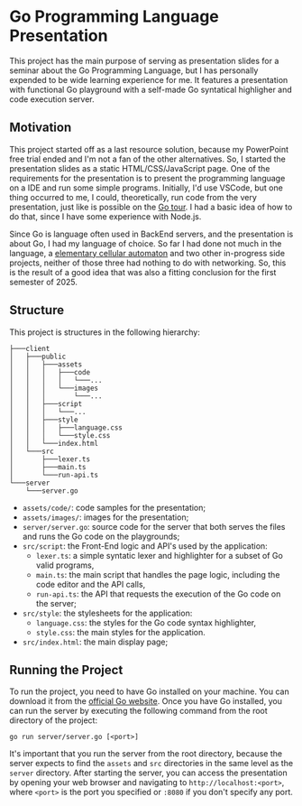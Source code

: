 # Go Programming Language Presentation

This project has the main purpose of serving as presentation slides for a seminar about the Go Programming Language, but I has personally expended to be wide learning experience for me. It features a presentation with functional Go playground with a self-made Go syntatical highligher and code execution server.

## Motivation

This project started off as a last resource solution, because my PowerPoint free trial ended and I'm not a fan of the other alternatives. So, I started the presentation slides as a static HTML/CSS/JavaScript page. One of the requirements for the presentation is to present the programming language on a IDE and run some simple programs. Initially, I'd use VSCode, but one thing occurred to me, I could, theoretically, run code from the very presentation, just like is possible on the [Go tour](https://go.dev/tour). I had a basic idea of how to do that, since I have some experience with Node.js.

Since Go is language often used in BackEnd servers, and the presentation is about Go, I had my language of choice. So far I had done not much in the language, a [elementary cellular automaton](https://github.com/alan-b-lima/elementary_cellular_automaton) and two other in-progress side projects, neither of those three had nothing to do with networking. So, this is the result of a good idea that was also a fitting conclusion for the first semester of 2025.

## Structure

This project is structures in the following hierarchy:

```
├───client
│   ├───public
│   │   ├───assets
│   │   │   ├───code
│   │   │   │   └───...
│   │   │   └───images
│   │   │       └───...
│   │   ├───script
│   │   │   └───...
│   │   ├───style
│   │   │   ├───language.css
│   │   │   └───style.css
│   │   └───index.html
│   └───src
│       ├───lexer.ts
│       ├───main.ts
│       └───run-api.ts
└───server
    └───server.go
```

* `assets/code/`: code samples for the presentation;
* `assets/images/`: images for the presentation;
* `server/server.go`: source code for the server that both serves the files and runs the Go code on the playgrounds;
* `src/script`: the Front-End logic and API's used by the application:
    * `lexer.ts`: a simple syntatic lexer and highlighter for a subset of Go valid programs,
    * `main.ts`: the main script that handles the page logic, including the code editor and the API calls,
    * `run-api.ts`: the API that requests the execution of the Go code on the server;
* `src/style`: the stylesheets for the application:
    * `language.css`: the styles for the Go code syntax highlighter,
    * `style.css`: the main styles for the application.
* `src/index.html`: the main display page;

## Running the Project

To run the project, you need to have Go installed on your machine. You can download it from the [official Go website](https://go.dev/dl/). Once you have Go installed, you can run the server by executing the following command from the root directory of the project:

```
go run server/server.go [<port>]
```

It's important that you run the server from the root directory, because the server expects to find the `assets` and `src` directories in the same level as the `server` directory. After starting the server, you can access the presentation by opening your web browser and navigating to `http://localhost:<port>`, where `<port>` is the port you specified or `:8080` if you don't specify any port.
